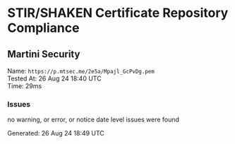 # STIR/SHAKEN Certificate Repository Compliance

## Martini Security

Name: `https://p.mtsec.me/2e5a/Mpajl_GcPvDg.pem`\
Tested At: 26 Aug 24 18:40 UTC\
Time: 29ms

### Issues

no warning, or error, or notice date level issues were found

Generated: 26 Aug 24 18:49 UTC